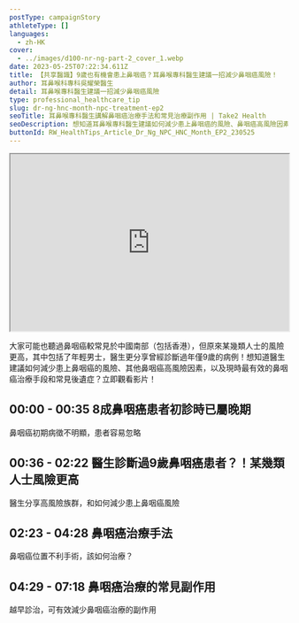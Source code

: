```yaml
---
postType: campaignStory
athleteType: []
languages:
  - zh-HK
cover:
  - ../images/d100-nr-ng-part-2_cover_1.webp
date: 2023-05-25T07:22:34.611Z
title: 【共享醫識】9歲也有機會患上鼻咽癌？耳鼻喉專科醫生建議一招減少鼻咽癌風險！
author: 耳鼻喉科專科吳耀榮醫生
detail: 耳鼻喉專科醫生建議一招減少鼻咽癌風險
type: professional_healthcare_tip
slug: dr-ng-hnc-month-npc-treatment-ep2
seoTitle: 耳鼻喉專科醫生講解鼻咽癌治療手法和常見治療副作用 | Take2 Health
seoDescription: 想知道耳鼻喉專科醫生建議如何減少患上鼻咽癌的風險、鼻咽癌高風險因素，以及現時最有效的鼻咽癌治療手段和常見後遺症？立即點擊觀看影片！
buttonId: RW_HealthTips_Article_Dr_Ng_NPC_HNC_Month_EP2_230525
---
```

<div class="youtube-root"><iframe title="【共享醫識】9歲也有機會患上鼻咽癌？耳鼻喉專科醫生建議一招減少鼻咽癌風險！" width="100%" height="320" src="https://www.youtube.com/embed/drcSRjegZ2M?rel=0" id="drcSRjegZ2M" loading="lazy" allowfullscreen sandbox="allow-same-origin allow-scripts allow-popups"></iframe></div>

大家可能也聽過鼻咽癌較常見於中國南部（包括香港），但原來某幾類人士的風險更高，其中包括了年輕男士，醫生更分享曾經診斷過年僅9歲的病例！想知道醫生建議如何減少患上鼻咽癌的風險、其他鼻咽癌高風險因素，以及現時最有效的鼻咽癌治療手段和常見後遺症？立即觀看影片！

## 00:00 - 0﻿0:35 8成鼻咽癌患者初診時已屬晚期

鼻咽癌初期病徵不明顯，患者容易忽略

## 00:36 - 02:22 醫生診斷過9歲鼻咽癌患者？！某幾類人士風險更高

醫生分享高風險族群，和如何減少患上鼻咽癌風險

## 02:23 - 04:28  鼻咽癌治療手法

鼻咽癌位置不利手術，該如何治療？

## 04:29 - 07:18 鼻咽癌治療的常見副作用

越早診治，可有效減少鼻咽癌治療的副作用